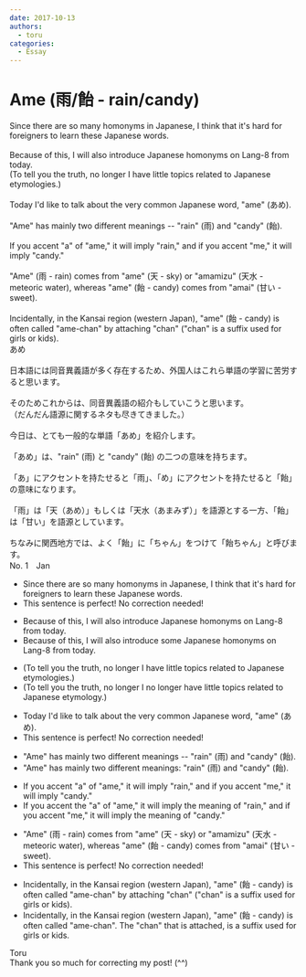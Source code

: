 ```yaml
---
date: 2017-10-13
authors:
  - toru
categories:
  - Essay
---
```


<h1 id="subject_show">Ame (雨/飴 - rain/candy)</h1>
<div class="date" hidden>Oct 13, 2017 10:53</div>
<div id="post"><div id="body_show_ori">
Since there are so many homonyms in Japanese, I think that it's hard for foreigners to learn these Japanese words.<br/><br/>Because of this, I will also introduce Japanese homonyms on Lang-8 from today.<br/>(To tell you the truth, no longer I have little topics related to Japanese etymologies.)<br/><br/>Today I'd like to talk about the very common Japanese word, "ame" (あめ).<br/><br/>"Ame" has mainly two different meanings -- "rain" (雨) and "candy" (飴).<br/><br/>If you accent "a" of "ame," it will imply "rain," and if you accent "me," it will imply "candy."<br/><br/>"Ame" (雨 - rain) comes from "ame" (天 - sky) or "amamizu" (天水 - meteoric water), whereas "ame" (飴 - candy) comes from "amai" (甘い - sweet).<br/><br/>Incidentally, in the Kansai region (western Japan), "ame" (飴 - candy) is often called "ame-chan" by attaching "chan" ("chan" is a suffix used for girls or kids).
</div></div>

<!-- more -->

<div id="post_ja"><div id="body_show_mo">
あめ<br/><br/>日本語には同音異義語が多く存在するため、外国人はこれら単語の学習に苦労すると思います。<br/><br/>そのためこれからは、同音異義語の紹介もしていこうと思います。<br/>（だんだん語源に関するネタも尽きてきました。）<br/><br/>今日は、とても一般的な単語「あめ」を紹介します。<br/><br/>「あめ」は、"rain" (雨) と "candy" (飴) の二つの意味を持ちます。<br/><br/>「あ」にアクセントを持たせると「雨」、「め」にアクセントを持たせると「飴」の意味になります。<br/><br/>「雨」は「天（あめ）」もしくは「天水（あまみず）」を語源とする一方、「飴」は「甘い」を語源としています。<br/><br/>ちなみに関西地方では、よく「飴」に「ちゃん」をつけて「飴ちゃん」と呼びます。
</div></div>
<div id="block"><div class="first_name"> No. 1　<span class="just_name">Jan</span></div><div id="block2">
<ul class="correction_field">
<li class="incorrect">Since there are so many homonyms in Japanese, I think that it's hard for foreigners to learn these Japanese words.</li>
<li class="corrected perfect">This sentence is perfect! No correction needed!</li>
</ul>
<ul class="correction_field">
<li class="incorrect">Because of this, I will also introduce Japanese homonyms on Lang-8 from today.</li>
<li class="corrected correct">
Because of this, I will <span class="sline">also</span> introduce some Japanese homonyms on Lang-8 <span class="sline">from </span>today.
</li>
</ul>
<ul class="correction_field">
<li class="incorrect">(To tell you the truth, no longer I have little topics related to Japanese etymologies.)</li>
<li class="corrected correct">
(To tell you the truth, <span class="sline">no longer </span>I no longer have little topics related to Japanese etymology.)
</li>
</ul>
<ul class="correction_field">
<li class="incorrect">Today I'd like to talk about the very common Japanese word, "ame" (あめ).</li>
<li class="corrected perfect">This sentence is perfect! No correction needed!</li>
</ul>
<ul class="correction_field">
<li class="incorrect">"Ame" has mainly two different meanings -- "rain" (雨) and "candy" (飴).</li>
<li class="corrected correct">
"Ame" has mainly two different meanings: "rain" (雨) and "candy" (飴).
</li>
</ul>
<ul class="correction_field">
<li class="incorrect">If you accent "a" of "ame," it will imply "rain," and if you accent "me," it will imply "candy."</li>
<li class="corrected correct">
If you accent the "a" of "ame," it will imply the meaning of "rain," and if you accent "me," it will imply the meaning of "candy."
</li>
</ul>
<ul class="correction_field">
<li class="incorrect">"Ame" (雨 - rain) comes from "ame" (天 - sky) or "amamizu" (天水 - meteoric water), whereas "ame" (飴 - candy) comes from "amai" (甘い - sweet).</li>
<li class="corrected perfect">This sentence is perfect! No correction needed!</li>
</ul>
<ul class="correction_field">
<li class="incorrect">Incidentally, in the Kansai region (western Japan), "ame" (飴 - candy) is often called "ame-chan" by attaching "chan" ("chan" is a suffix used for girls or kids).</li>
<li class="corrected correct">
Incidentally, in the Kansai region (western Japan), "ame" (飴 - candy) is often called "ame-chan". The "chan" that is attached, is a suffix used for girls or kids. 
</li>
</ul>
</div><div class="name"><span class="just_name">Toru</span><br>
Thank you so much for correcting my post! (^^)
</div>
</div>
